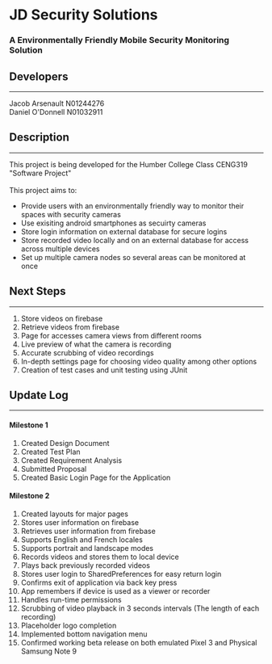 # JD Security Solutions
### A Environmentally Friendly Mobile Security Monitoring Solution

## Developers
------------
Jacob Arsenault N01244276
<br>
Daniel O'Donnell N01032911

## Description
------------
This project is being developed for the Humber College Class CENG319 "Software Project"
<br>
<br>
This project aims to:
-	Provide users with an environmentally friendly way to monitor their spaces with security cameras
-	Use exisiting android smartphones as secuirty cameras
-	Store login information on external database for secure logins
-	Store recorded video locally and on an external database for access across multiple devices
-	Set up multiple camera nodes so several areas can be monitored at once
	
## Next Steps
-------------
1)	Store videos on firebase
2)	Retrieve videos from firebase
3)	Page for accesses camera views from different rooms
4)	Live preview of what the camera is recording
5)	Accurate scrubbing of video recordings
6)	In-depth settings page for choosing video quality among other options 
7)	Creation of test cases and unit testing using JUnit

## Update Log
-------------
#### Milestone 1
1)	Created Design Document
2)	Created Test Plan
3)	Created Requirement Analysis
4)	Submitted Proposal
5)	Created Basic Login Page for the Application

#### Milestone 2
1)	Created layouts for major pages
2)	Stores user information on firebase
3)	Retrieves user information from firebase
4)	Supports English and French locales
5)	Supports portrait and landscape modes
6)	Records videos and stores them to local device
7)	Plays back previously recorded videos
8)	Stores user login to SharedPreferences for easy return login
9)	Confirms exit of application via back key press
10)	App remembers if device is used as a viewer or recorder
11)	Handles run-time permissions
12)	Scrubbing of video playback in 3 seconds intervals (The length of each recording)
13)	Placeholder logo completion
14)	Implemented bottom navigation menu
15)	Confirmed working beta release on both emulated Pixel 3 and Physical Samsung Note 9


